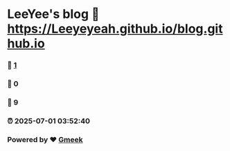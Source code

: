 # LeeYee's blog :link: https://Leeyeyeah.github.io/blog.github.io 
### :page_facing_up: [1](https://Leeyeyeah.github.io/blog.github.io/tag.html) 
### :speech_balloon: 0 
### :hibiscus: 9 
### :alarm_clock: 2025-07-01 03:52:40 
### Powered by :heart: [Gmeek](https://github.com/Meekdai/Gmeek)
